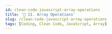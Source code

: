 ```yaml
---
id: clean-code-javascript-array-operations
title: '🌰 II. Array Operations'
slug: /clean-code-javascript-array-operations
tags: [Coding, Clean Code, JavaScript, Array]
---
```

